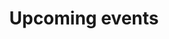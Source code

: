 ---
title: 'Upcoming events'
description: 'Events at Chattahoochee Forest National Fish Hatchery.'
query: 'Chattahoochee Forest National Fish Hatchery'
section: events
type: field-station
hero:
    name: chattahoochee-forest-nfh-archery-annual-kids-fishing-rodeo.jpg
    alt: 'A girl draws her bow and aims at a plastic boar target.'
    caption: 'Archery at the annual Kids Fishing Rodeo at Chattahoochee Forest National Fish Hatchery. Photo by Crystal Thomas, USFWS.'
    position: '5% 55%'
nav: Events
weight: 4
tags:
    - 'Chattahoochee Forest National Fish Hatchery'
updated: 'May 29th, 2019'
---